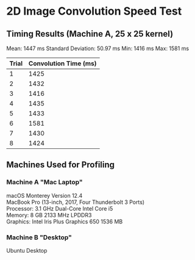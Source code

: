 # 2D Image Convolution Speed Test

## Timing Results (Machine A, 25 x 25 kernel)

Mean: 1447 ms
Standard Deviation: 50.97 ms
Min: 1416 ms
Max: 1581 ms

|Trial|Convolution Time (ms)|
|-----|--------------------|
|1    |1425                |
|2    |1432                |
|3    |1416                |
|4    |1435                |
|5    |1433                |
|6    |1581                |
|7    |1430                |
|8    |1424                |

## Machines Used for Profiling

### Machine A "Mac Laptop"
macOS Monterey Version 12.4  
MacBook Pro (13-inch, 2017, Four Thunderbolt 3 Ports)  
Processor: 3.1 GHz Dual-Core Intel Core i5  
Memory: 8 GB 2133 MHz LPDDR3  
Graphics: Intel Iris Plus Graphics 650 1536 MB  

### Machine B "Desktop"
Ubuntu Desktop

